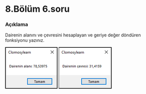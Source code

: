 # 8.Bölüm 6.soru

### Açıklama

Dairenin alanını ve çevresini hesaplayan ve geriye değer döndüren fonksiyonu yazınız.

![Bolum 8-Soru 6-Çıktı 1](Bolum8_6_Cikti1.png)
![Bolum 8-Soru 6-Çıktı 12](Bolum8_6_Cikti2.png)